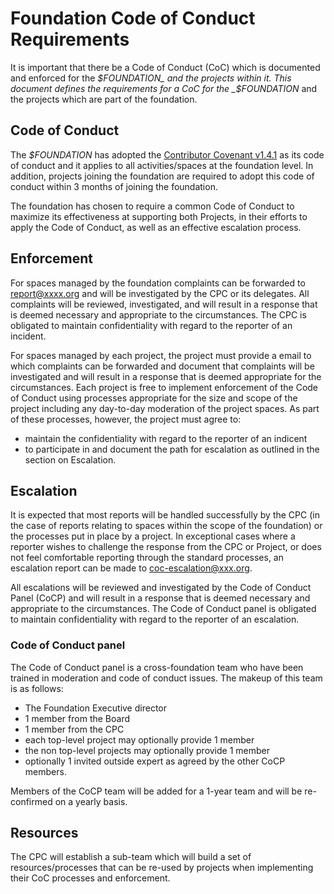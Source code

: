 # Foundation Code of Conduct Requirements

It is important that there be a Code of Conduct (CoC) which
is documented and enforced for the _$FOUNDATION_ and the
projects within it. This document defines the requirements
for a CoC for the _$FOUNDATION_ and the projects which are part
of the foundation.


## Code of Conduct

The _$FOUNDATION_ has adopted the
[Contributor Covenant v1.4.1](https://www.contributor-covenant.org/version/1/4/code-of-conduct.md)
as its code of conduct and it applies to all activities/spaces at the foundation level. In
addition, projects joining the foundation are required to adopt this code of conduct
within 3 months of joining the foundation.

The foundation has chosen to require a common Code of Conduct to maximize its effectiveness
at supporting both Projects, in their efforts to apply the Code of Conduct, as well as 
an effective escalation process. 

## Enforcement

For spaces managed by the foundation complaints can be forwarded to report@xxxx.org and will
be investigated by the CPC or its delegates. All complaints will be reviewed, 
investigated, and will result in a response that is deemed necessary and appropriate
to the circumstances. The CPC is obligated to maintain confidentiality with regard
to the reporter of an incident.

For spaces managed by each project, the project must provide a email to which complaints 
can be forwarded and document that complaints will be investigated and will result in a
response that is deemed appropriate for the circumstances. Each project is free to
implement enforcement of the Code of Conduct using processes appropriate for the size
and scope of the project including any day-to-day moderation of the project spaces. As part
of these processes, however, the project must agree to:
  * maintain the confidentiality with regard to the reporter of an indicent
  * to participate in and document the path for escalation as outlined in the section on Escalation.

## Escalation

It is expected that most reports will be handled successfully by the CPC (in the
case of reports relating to spaces within the scope of the foundation) or
the processes put in place by a project. In exceptional cases where a
reporter wishes to challenge the response from the CPC or Project, or does
not feel comfortable reporting through the standard processes, an escalation
report can be made to coc-escalation@xxx.org.

All escalations will be reviewed and investigated by the Code of Conduct Panel (CoCP)
and will result in a response that is deemed necessary and appropriate to the circumstances.
The Code of Conduct panel is obligated to maintain confidentiality with regard
to the reporter of an escalation. 

### Code of Conduct panel

The Code of Conduct panel is a cross-foundation team who have been trained in moderation
and code of conduct issues. The makeup of this team is as follows:

* The Foundation Executive director
* 1 member from the Board
* 1 member from the CPC
* each top-level project may optionally provide 1 member
* the non top-level projects may optionally provide 1 member
* optionally 1 invited outside expert as agreed by the other CoCP members.

Members of the CoCP team will be added for a 1-year team and will be re-confirmed on
a yearly basis.

## Resources

The CPC will establish a sub-team which will build a set of resources/processes that
can be re-used by projects when implementing their CoC processes and enforcement.
